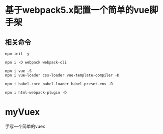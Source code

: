 # 基于webpack5.x配置一个简单的vue脚手架
## 相关命令
````
npm init -y
````
````
npm i -D webpack webpack-cli
````
````
npm i vue -S
npm i vue-loader css-loader vue-template-compiler -D
````
````
npm i babel-core babel-loader babel-preset-env -D 
````
````
npm i html-webpack-plugin -D
````
# myVuex
手写一个简单的vuex
